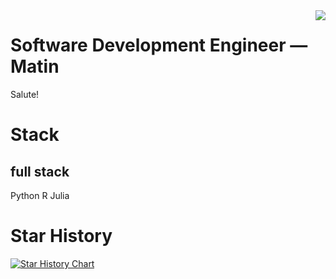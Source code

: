 <img align="right" src="https://count.getloli.com/get/@:Minori-ty?theme=rule34">

# Software Development Engineer — Matin

Salute!

# Stack
## full stack
Python R Julia

# Star History

[![Star History Chart](https://api.star-history.com/svg?repos=lundermatin/Matin-spider&type=Date)](https://star-history.com/#lundermatin/Matin-spider&Date)











